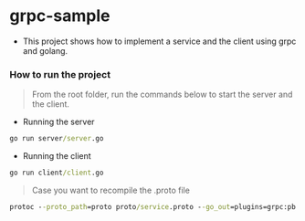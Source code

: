 # grpc-sample

- This project shows how to implement a service and the client using grpc and golang.

### How to run the project

> From the root folder, run the commands below to start the server and the client.

- Running the server
```cmd
go run server/server.go
```
- Running the client
```cmd
go run client/client.go
```
> Case you want to recompile the .proto file

```cmd
protoc --proto_path=proto proto/service.proto --go_out=plugins=grpc:pb
```